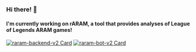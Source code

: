 ### Hi there! 👋
#### I'm currently working on rARAM, a tool that provides analyses of League of Legends ARAM games! 
[![raram-backend-v2 Card](https://github-readme-stats.vercel.app/api/pin/?username=marco-verbeek&repo=raram-backend-v2&theme=prussian)](https://github.com/marco-verbeek/raram-backend-v2)
[![raram-bot-v2 Card](https://github-readme-stats.vercel.app/api/pin/?username=marco-verbeek&repo=raram-bot-v2&theme=prussian)](https://github.com/marco-verbeek/raram-bot-v2)
